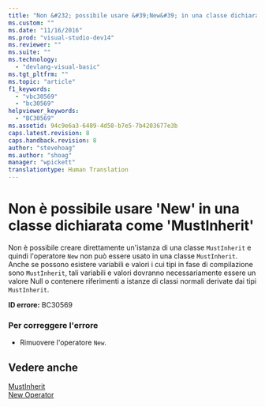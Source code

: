 ```yaml
---
title: "Non &#232; possibile usare &#39;New&#39; in una classe dichiarata come &#39;MustInherit&#39; | Microsoft Docs"
ms.custom: ""
ms.date: "11/16/2016"
ms.prod: "visual-studio-dev14"
ms.reviewer: ""
ms.suite: ""
ms.technology: 
  - "devlang-visual-basic"
ms.tgt_pltfrm: ""
ms.topic: "article"
f1_keywords: 
  - "vbc30569"
  - "bc30569"
helpviewer_keywords: 
  - "BC30569"
ms.assetid: 94c9e6a3-6489-4d58-b7e5-7b4203677e3b
caps.latest.revision: 8
caps.handback.revision: 8
author: "stevehoag"
ms.author: "shoag"
manager: "wpickett"
translationtype: Human Translation
---
```

# Non &#232; possibile usare &#39;New&#39; in una classe dichiarata come &#39;MustInherit&#39;
Non è possibile creare direttamente un'istanza di una classe `MustInherit` e quindi l'operatore `New` non può essere usato in una classe `MustInherit`. Anche se possono esistere variabili e valori i cui tipi in fase di compilazione sono `MustInherit`, tali variabili e valori dovranno necessariamente essere un valore Null o contenere riferimenti a istanze di classi normali derivate dai tipi `MustInherit`.  
  
 **ID errore:** BC30569  
  
### Per correggere l'errore  
  
-   Rimuovere l'operatore `New`.  
  
## Vedere anche  
 [MustInherit](../../visual-basic/language-reference/modifiers/mustinherit.md)   
 [New Operator](../../visual-basic/language-reference/operators/new-operator.md)